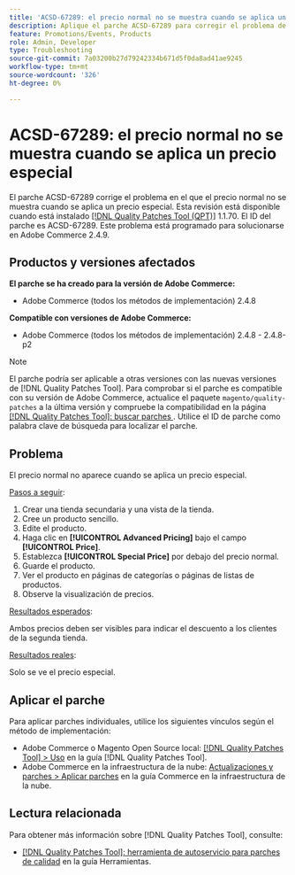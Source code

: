 ```yaml
---
title: 'ACSD-67289: el precio normal no se muestra cuando se aplica un precio especial'
description: Aplique el parche ACSD-67289 para corregir el problema de Adobe Commerce en el que el precio normal no se muestra cuando se aplica un precio especial.
feature: Promotions/Events, Products
role: Admin, Developer
type: Troubleshooting
source-git-commit: 7a03200b27d79242334b671d5f0da8ad41ae9245
workflow-type: tm+mt
source-wordcount: '326'
ht-degree: 0%

---
```


# ACSD-67289: el precio normal no se muestra cuando se aplica un precio especial

El parche ACSD-67289 corrige el problema en el que el precio normal no se muestra cuando se aplica un precio especial. Esta revisión está disponible cuando está instalado [[!DNL Quality Patches Tool (QPT)]](/help/tools/quality-patches-tool/quality-patches-tool-to-self-serve-quality-patches.md) 1.1.70. El ID del parche es ACSD-67289. Este problema está programado para solucionarse en Adobe Commerce 2.4.9.

## Productos y versiones afectados

**El parche se ha creado para la versión de Adobe Commerce:**

* Adobe Commerce (todos los métodos de implementación) 2.4.8

**Compatible con versiones de Adobe Commerce:**

* Adobe Commerce (todos los métodos de implementación) 2.4.8 - 2.4.8-p2

>[!NOTE]
>
>El parche podría ser aplicable a otras versiones con las nuevas versiones de [!DNL Quality Patches Tool]. Para comprobar si el parche es compatible con su versión de Adobe Commerce, actualice el paquete `magento/quality-patches` a la última versión y compruebe la compatibilidad en la página [[!DNL Quality Patches Tool]: buscar parches ](https://experienceleague.adobe.com/tools/commerce-quality-patches/index.html). Utilice el ID de parche como palabra clave de búsqueda para localizar el parche.

## Problema

El precio normal no aparece cuando se aplica un precio especial.

<u>Pasos a seguir</u>:

1. Crear una tienda secundaria y una vista de la tienda.
1. Cree un producto sencillo.
1. Edite el producto.
1. Haga clic en **[!UICONTROL Advanced Pricing]** bajo el campo **[!UICONTROL Price]**.
1. Establezca **[!UICONTROL Special Price]** por debajo del precio normal.
1. Guarde el producto.
1. Ver el producto en páginas de categorías o páginas de listas de productos.
1. Observe la visualización de precios.

<u>Resultados esperados</u>:

Ambos precios deben ser visibles para indicar el descuento a los clientes de la segunda tienda.

<u>Resultados reales</u>:

Solo se ve el precio especial.

## Aplicar el parche

Para aplicar parches individuales, utilice los siguientes vínculos según el método de implementación:

* Adobe Commerce o Magento Open Source local: [[!DNL Quality Patches Tool] > Uso](/help/tools/quality-patches-tool/usage.md) en la guía [!DNL Quality Patches Tool].
* Adobe Commerce en la infraestructura de la nube: [Actualizaciones y parches > Aplicar parches](https://experienceleague.adobe.com/docs/commerce-cloud-service/user-guide/develop/upgrade/apply-patches.html) en la guía Commerce en la infraestructura de la nube.

## Lectura relacionada

Para obtener más información sobre [!DNL Quality Patches Tool], consulte:

* [[!DNL Quality Patches Tool]: herramienta de autoservicio para parches de calidad](/help/tools/quality-patches-tool/quality-patches-tool-to-self-serve-quality-patches.md) en la guía Herramientas.
